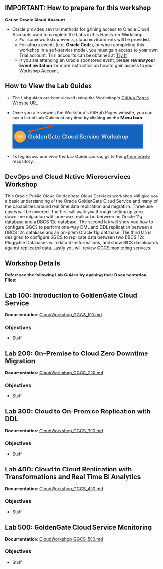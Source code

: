 ## IMPORTANT: How to prepare for this workshop

**Get an Oracle Cloud Account** 
- Oracle provides several methods for gaining access to Oracle Cloud Accounts used to complete the Labs in this Hands-on-Workshop. 
    - For some workshop events, cloud environments will be provided. 
    - For others events (e.g. **Oracle Code**), or when completing this workshop in a self-service model, you must gain access to your own Trial account. Trial accounts can be obtained at [Try It](http://cloud.oracle.com/tryit) 
    - If you are attending an Oracle sponsored event, please **review your Event invitation** for more instruction on how to gain access to your Workshop Account.
             
## How to View the Lab Guides

- The Labguides are best viewed using the Workshop's [GitHub Pages Website URL](https://pcdavies.github.io/GoldenGateCloudService/workshops/goldengate/) 

- Once you are viewing the Workshop's GitHub Pages website, you can see a list of Lab Guides at any time by clicking on the **Menu Icon**

    ![](images/WorkshopMenu.png)  

- To log issues and view the Lab Guide source, go to the [github oracle](https://github.com/pcdavies/GoldenGateCloudService/tree/master/workshops/goldengate) repository.

## DevOps and Cloud Native Microservices Workshop

This Oracle Public Cloud GoldenGate Cloud Services workshop will give you a basic understanding of the Oracle GoldenGate Cloud Service and many of the capabilities around real time data replication and migration.  Three use cases will be covered.  The first will walk you through setting up zero downtime migration with one-way replication between an Oracle 11g database and a DBCS 12c database.  The second lab will show you how to configure GGCS to perform one-way DML and DDL replication between a DBCS 12c database and an on-prem Oracle 11g database.  The third lab is designed to configure GGCS to replicate data between two DBCS 12c Pluggable Databases with data transformations, and show BICS dashboards against replicated data.  Lastly you will review GGCS monitoring services.


## Workshop Details

**Reference the following Lab Guides by opening their Documentation Files:**

## Lab 100: Introduction to GoldenGate Cloud Service

**Documentation**: [CloudWorkshop_GGCS_100.md](CloudWorkshop_GGCS_100.md)

### Objectives

- Stuff

## Lab 200: On-Premise to Cloud Zero Downtime Migration

**Documentation**: [CloudWorkshop_GGCS_200.md](CloudWorkshop_GGCS_200.md)

### Objectives

- Stuff

## Lab 300: Cloud to On-Premise Replication with DDL

**Documentation**: [CloudWorkshop_GGCS_300.md](CloudWorkshop_GGCS_300.md)

### Objectives

- Stuff

## Lab 400: Cloud to Cloud Replication with Transformations and Real Time BI Analytics

**Documentation**: [CloudWorkshop_GGCS_400.md](CloudWorkshop_GGCS_400.md)

### Objectives

- Stuff

## Lab 500: GoldenGate Cloud Service Monitoring

**Documentation**: [CloudWorkshop_GGCS_500.md](CloudWorkshop_GGCS_500.md)

### Objectives

- Stuff
